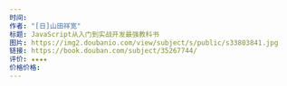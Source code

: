 ```yaml
---
时间: 
作者: "[日]山田祥宽"
标题: JavaScript从入门到实战开发最强教科书
图片: https://img2.doubanio.com/view/subject/s/public/s33803841.jpg
链接: https://book.douban.com/subject/35267744/
评价: ★★★★
价格价格:
---
```

